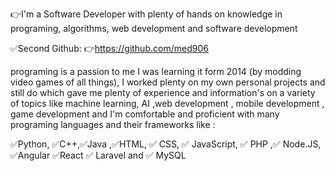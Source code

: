 👉I'm a Software Developer with plenty of hands on knowledge in programing, algorithms, web development and software development 

✅Second Github:
👉https://github.com/med906

programing is a passion to me I was learning it form 2014 (by modding video games of all things), 
I worked plenty on my own personal projects and still do which gave me plenty of experience and information's on a variety of topics like machine learning, AI ,web development , mobile development , game development and I'm comfortable and proficient with many programing languages and their frameworks like :

 ✅Python, ✅C++,✅Java ,✅HTML, ✅ CSS, ✅ JavaScript, ✅ PHP ,✅ Node.JS, ✅Angular ✅React ✅ Laravel and ✅ MySQL 

 
